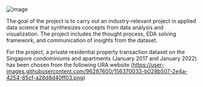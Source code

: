 ![image](https://user-images.githubusercontent.com/96287600/156367866-8eb835b7-dedf-4392-a00b-3e1f43dda3ed.png)

The goal of the project is to carry out an industry-relevant project in applied data science that synthesizes concepts from data analysis and visualization. The project includes the thought process, EDA solving framework, and communication of insights from the dataset. 

For the project, a private residential property transaction dataset on the Singapore condominiums and apartments (January 2017 and January 2022) has been chosen from the following  URA website (https://user-images.githubusercontent.com/96287600/156370033-b028b507-2e4a-4254-85cf-a28d8d40ff03.png)





